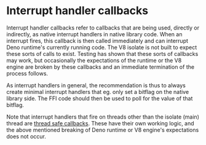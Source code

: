 # Interrupt handler callbacks

Interrupt handler callbacks refer to callbacks that are being used, directly or
indirectly, as native interrupt handlers in native library code. When an
interrupt fires, this callback is then called immediately and can interrupt Deno
runtime's currently running code. The V8 isolate is not built to expect these
sorts of calls to exist. Testing has shown that these sorts of callbacks may
work, but occasionally the expectations of the runtime or the V8 engine are
broken by these callbacks and an immediate termination of the process follows.

As interrupt handlers in general, the recommendation is thus to always create
minimal interrupt handlers that eg. only set a bitflag on the native library
side. The FFI code should then be used to poll for the value of that bitflag.

Note that interrupt handlers that fire on threads other than the isolate (main)
thread are [thread safe callbacks](./thread-safe). These have their own working
logic, and the above mentioned breaking of Deno runtime or V8 engine's
expectations does not occur.
